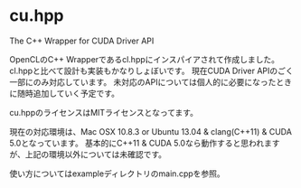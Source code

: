 cu.hpp
======

The C++ Wrapper for CUDA Driver API

OpenCLのC++ Wrapperであるcl.hppにインスパイアされて作成しました。
cl.hppと比べて設計も実装もかなりしょぼいです。
現在CUDA Driver APIのごく一部にのみ対応しています。
未対応のAPIについては個人的に必要になったときに随時追加していく予定です。

cu.hppのライセンスはMITライセンスとなってます。

現在の対応環境は、Mac OSX 10.8.3 or Ubuntu 13.04 & clang(C++11) & CUDA 5.0となっています。
基本的にC++11 & CUDA 5.0なら動作すると思われますが、上記の環境以外については未確認です。

使い方についてはexampleディレクトリのmain.cppを参照。